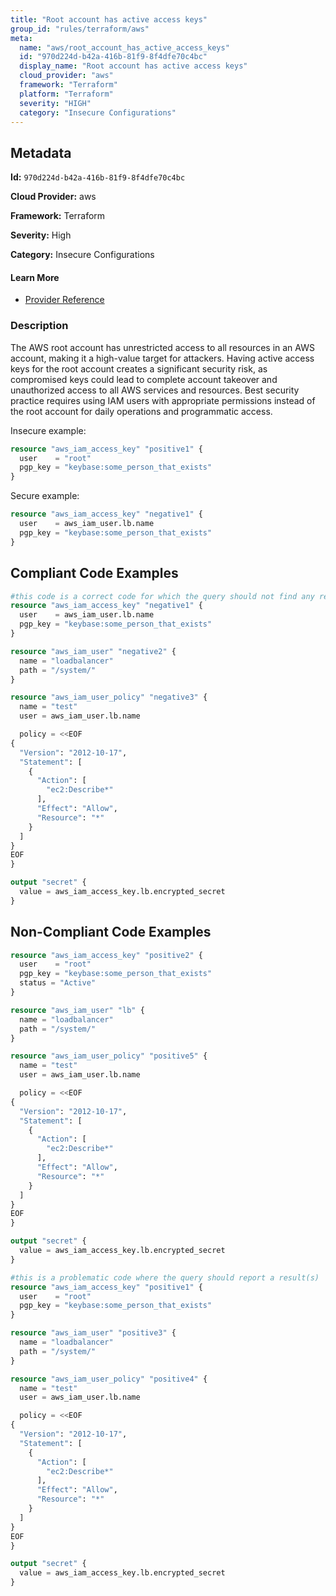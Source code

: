 ```yaml
---
title: "Root account has active access keys"
group_id: "rules/terraform/aws"
meta:
  name: "aws/root_account_has_active_access_keys"
  id: "970d224d-b42a-416b-81f9-8f4dfe70c4bc"
  display_name: "Root account has active access keys"
  cloud_provider: "aws"
  framework: "Terraform"
  platform: "Terraform"
  severity: "HIGH"
  category: "Insecure Configurations"
---
```

## Metadata

**Id:** `970d224d-b42a-416b-81f9-8f4dfe70c4bc`

**Cloud Provider:** aws

**Framework:** Terraform

**Severity:** High

**Category:** Insecure Configurations

#### Learn More

 - [Provider Reference](https://registry.terraform.io/providers/hashicorp/aws/latest/docs/resources/iam_access_key)

### Description

 The AWS root account has unrestricted access to all resources in an AWS account, making it a high-value target for attackers. Having active access keys for the root account creates a significant security risk, as compromised keys could lead to complete account takeover and unauthorized access to all AWS services and resources. Best security practice requires using IAM users with appropriate permissions instead of the root account for daily operations and programmatic access.

Insecure example:
```terraform
resource "aws_iam_access_key" "positive1" {
  user    = "root"
  pgp_key = "keybase:some_person_that_exists"
}
```

Secure example:
```terraform
resource "aws_iam_access_key" "negative1" {
  user    = aws_iam_user.lb.name
  pgp_key = "keybase:some_person_that_exists"
}
```


## Compliant Code Examples
```terraform
#this code is a correct code for which the query should not find any result
resource "aws_iam_access_key" "negative1" {
  user    = aws_iam_user.lb.name
  pgp_key = "keybase:some_person_that_exists"
}

resource "aws_iam_user" "negative2" {
  name = "loadbalancer"
  path = "/system/"
}

resource "aws_iam_user_policy" "negative3" {
  name = "test"
  user = aws_iam_user.lb.name

  policy = <<EOF
{
  "Version": "2012-10-17",
  "Statement": [
    {
      "Action": [
        "ec2:Describe*"
      ],
      "Effect": "Allow",
      "Resource": "*"
    }
  ]
}
EOF
}

output "secret" {
  value = aws_iam_access_key.lb.encrypted_secret
}

```
## Non-Compliant Code Examples
```terraform
resource "aws_iam_access_key" "positive2" {
  user    = "root"
  pgp_key = "keybase:some_person_that_exists"
  status = "Active"
}

resource "aws_iam_user" "lb" {
  name = "loadbalancer"
  path = "/system/"
}

resource "aws_iam_user_policy" "positive5" {
  name = "test"
  user = aws_iam_user.lb.name

  policy = <<EOF
{
  "Version": "2012-10-17",
  "Statement": [
    {
      "Action": [
        "ec2:Describe*"
      ],
      "Effect": "Allow",
      "Resource": "*"
    }
  ]
}
EOF
}

output "secret" {
  value = aws_iam_access_key.lb.encrypted_secret
}

```

```terraform
#this is a problematic code where the query should report a result(s)
resource "aws_iam_access_key" "positive1" {
  user    = "root"
  pgp_key = "keybase:some_person_that_exists"
}

resource "aws_iam_user" "positive3" {
  name = "loadbalancer"
  path = "/system/"
}

resource "aws_iam_user_policy" "positive4" {
  name = "test"
  user = aws_iam_user.lb.name

  policy = <<EOF
{
  "Version": "2012-10-17",
  "Statement": [
    {
      "Action": [
        "ec2:Describe*"
      ],
      "Effect": "Allow",
      "Resource": "*"
    }
  ]
}
EOF
}

output "secret" {
  value = aws_iam_access_key.lb.encrypted_secret
}

```